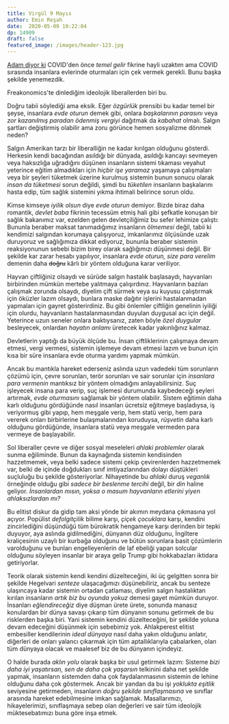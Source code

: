 ```yaml
---
title: Virgül 9 Mayıs
author: Emin Reşah
date:  2020-05-09 19:22:04
dp: 14909
draft: false
featured_image: /images/header-123.jpg
---
```


[Adam diyor ki][podcast] COVID'den önce *temel gelir* fikrine hayli uzaktım ama COVID sırasında insanlara
evlerinde oturmaları için çek vermek gerekli. Bunu başka şekilde yenemezdik. 

Freakonomics'te dinlediğim ideolojik liberallerden biri bu. 

Doğru tabii söylediği ama eksik. Eğer *özgürlük* prensibi bu kadar temel bir şeyse, insanlara *evde
oturun* demek gibi, onlara *başkalarının parasını* veya *zor kazanılmış paradan ödenmiş vergiyi*
dağıtmak da *kabahat* olmalı. Salgın şartları değiştirmiş olabilir ama zoru görünce hemen sosyalizme
dönmek neden?

Salgın Amerikan tarzı bir liberalliğin ne kadar kırılgan olduğunu gösterdi. Herkesin kendi
bacağından asıldığı bir dünyada, asıldığı kancayı sevmeyen veya haksızlığa uğradığını düşünen
insanların sistemi tıkaması veyahut yeterince eğitim almadıkları için *hiçbir işe yaramaz* yaşamaya
çalışmaları veya bir şeyleri tüketmek üzerine kurulmuş sistemin bunun sonucu olarak *insan da
tüketmesi* sorun değildi, şimdi bu *tüketilen* insanların başkalarını hasta edip, tüm sağlık
sistemini yıkma ihtimali belirince sorun oldu. 

Kimse kimseye *iyilik olsun* diye *evde oturun* demiyor. Bizde biraz daha romantik, *devlet baba*
fikrinin tecessüm etmiş hali gibi şefkatle konuşan bir sağlık bakanımız var, ezelden gelen devletçiliğimiz
bu sefer lehimize çalıştı: Bununla beraber maksat tanımadığımız insanların *ölmemesi* değil, tabii
ki kendimizi salgından korumaya çalışıyoruz, imkanlarımız ölçüsünde uzak duruyoruz ve sağlığımıza
dikkat ediyoruz, bununla beraber sistemin reaksiyonunun sebebi bizim birey olarak sağlığımızı
düşünmesi değil. Bir şekilde kar zarar hesabı yapılıyor, insanlara *evde oturun, size para
verelim* demenin daha ~~doğru~~ kârlı bir yöntem olduğuna karar veriliyor. 

Hayvan çiftliğiniz olsaydı ve sürüde salgın hastalık başlasaydı, hayvanları birbirinden mümkün
mertebe yalıtmaya çalışırdınız. Hayvanların bazıları çalışmak zorunda olsaydı, diyelim çift sürmek
veya su kuyusu çalıştırmak için öküzler lazım olsaydı, bunlara maske dağıtır işlerini hastalanmadan
yapmaları için gayret gösterirdiniz.  Bu gibi önlemler çiftliğin genelinin iyiliği için olurdu,
hayvanların hastalanmasından duyulan duygusal acı için değil. Yeterince uzun seneler onlara
baktıysanız, zaten böyle *özel duygular* besleyecek, onlardan *hayatın anlamı* üretecek kadar
yakınlığınız kalmaz. 

Devletlerin yaptığı da büyük ölçüde bu. İnsan çiftliklerinin çalışmaya devam etmesi, vergi vermesi,
sistemin işlemeye devam etmesi lazım ve bunun için kısa bir süre insanlara evde oturma yardımı
yapmak mümkün. 

Ancak bu mantıkla hareket ederseniz aslında uzun vadedeki tüm sorunların çözümü için, çevre
sorunları, terör sorunları ve sair sorunlar için *insanlara para vermenin* mantıksız bir yöntem
olmadığını anlayabilirsiniz. Suç işleyecek insana para verip, suç işlemesi durumunda kaybedeceği
şeyleri artırmak, *evde oturmasını* sağlamak bir yöntem olabilir. Sistem eğitimin daha karlı
olduğunu gördüğünde nasıl insanları ücretsiz eğitmeye başladıysa, iş veriyormuş gibi yapıp, hem
meşgale verip, hem statü verip, hem para vererek onları birbirlerine bulaşmalarından koruduysa,
*rüşvetin* daha karlı olduğunu gördüğünde, insanlara statü veya meşgale vermeden para vermeye de
başlayabilir. 

Sol liberaller çevre ve diğer sosyal meseleleri *ahlaki problemler* olarak sunma eğiliminde. Bunun
da kaynağında sistemin kendisinden hazzetmemek, veya belki sadece sistemi çekip çevirenlerden
hazzetmemek var, belki de içinde doğdukları sınıf imtiyazlarından dolayı düştükleri suçluluğu bu
şekilde gösteriyorlar. Nihayetinde bu *ahlaki* duruş *veganlık* örneğinde olduğu gibi *sadece bir beslenme tercihi*
değil, bir *din* haline geliyor. *İnsanlardan mısın, yoksa o masum hayvanların etlerini yiyen
ahlaksızlardan mı?*

Bu elitist diskur da gidip tam aksi yönde bir akımın meydana çıkmasına yol açıyor. Popülist
*defolgitçilik* bilime karşı, *çiçek çocuklara* karşı, kendini zincirlediğini düşündüğü tüm
bürokratik hengameye karşı derinden bir tepki duyuyor, aya aslında gidilmediğini, dünyanın düz
olduğunu, İngiltere kraliçesinin uzaylı bir kurbağa olduğunu ve bütün sorunlara basit çözümlerin
varolduğunu ve bunları engelleyenlerin de laf ebeliği yapan solcular olduğunu söyleyen insanlar bir
araya gelip Trump gibi hokkabazları iktidara getiriyorlar. 

Teorik olarak sistemin kendi kendini düzelteceğini, iki üç gelgitten sonra bir şekilde Hegelvari
*senteze* ulaşacağımızı düşünebiliriz, ancak bu senteze ulaşıncaya kadar sistemin ortadan çatlaması,
diyelim salgın hastalıktan kırılan insanların *artık biz bu oyunda yokuz* demesi gayet mümkün
duruyor. İnsanları *eğlendireceğiz* diye düşman ürete ürete, sonunda manasız konulardan bir dünya
savaşı çıkarıp tüm dünyanın sonunu getirmek de bu risklerden başka biri. Yani sistemin kendini
düzelteceğini, bir şekilde yoluna devam edeceğini düşünmek için sebebimiz yok. Ahlakperest elitist
embesiller kendilerinin *ideal dünyaya* nasıl daha yakın olduğunu anlatır, diğerleri de onları
yalancı çıkarmak için tüm aptallıklarıyla çabalarken, olan tüm dünyaya olacak ve maalesef biz de bu dünyanın
içindeyiz. 

O halde burada *aklın yolu* olarak başka bir usul getirmek lazım: Sisteme *bizi daha iyi yaşatırsan,
sen de daha çok yaşarsın* telkinini daha net şekilde yapmak, insanların sistemden daha çok
faydalanmasının sistemin de lehine olduğunu daha çok göstermek. Ancak bir yandan da bu işi *yoklukta
eşitlik* seviyesine getirmeden, insanların *doğru şekilde sınıflaşmasına* ve sınıflar arasında
hareket edebilmesine imkan sağlamak. Masallarımızı, hikayelerimizi, sınıflaşmaya sebep olan
değerleri ve sair tüm ideolojik müktesebatımızı buna göre inşa etmek. 


[podcast]: https://podplayer.net/?id=100068004 
